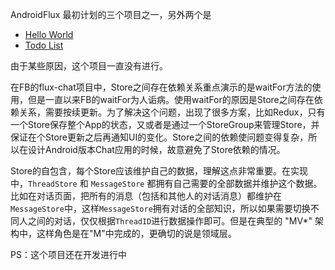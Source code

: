 AndroidFlux 最初计划的三个项目之一，另外两个是

* [Hello World](https://github.com/androidflux/flux)
* [Todo List](https://github.com/androidflux/AFlux-TodoList)

由于某些原因，这个项目一直没有进行。

在FB的flux-chat项目中，Store之间存在依赖关系重点演示的是waitFor方法的使用，但是一直以来FB的waitFor为人诟病。使用waitFor的原因是Store之间存在依赖关系，需要按续更新。为了解决这个问题，出现了很多方案，比如Redux，只有一个Store保存整个App的状态，又或者是通过一个StoreGroup来管理Store，并保证在个Store更新之后再通知UI的变化。Store之间的依赖使问题变得复杂，所以在设计Android版本Chat应用的时候，故意避免了Store依赖的情况。

Store的自包含，每个Store应该维护自己的数据，理解这点非常重要。在实现中，`ThreadStore` 和 `MessageStore` 都拥有自己需要的全部数据并维护这个数据。比如在对话页面，把所有的消息（包括和其他人的对话消息）都维护在 `MessageStore`中，这样`MessageStore`拥有对话的全部知识，所以如果需要切换不同人之间的对话，仅仅根据`ThreadID`进行数据操作即可。但是在典型的 "MV*" 架构中，这样角色是在"M"中完成的，更确切的说是领域层。

PS：这个项目还在开发进行中
